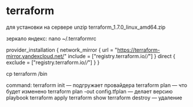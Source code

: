 # terraform
для установки на сервере
unzip terraform_1.7.0_linux_amd64.zip

зеркало яндекс:
nano ~/.terraformrc

provider_installation {
  network_mirror {
    url = "https://terraform-mirror.yandexcloud.net/"
    include = ["registry.terraform.io/*/*"]
  }
  direct {
    exclude = ["registry.terraform.io/*/*"]
  }
}

cp terraform /bin

command:
terraform init — подгружает провайдера
terraform plan — что будет изменено
terraform plan -out config.tfplan — делает версию playbook
terraform apply
terraform show
terraform destroy — удаление